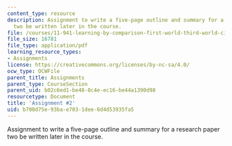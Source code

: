 ```yaml
---
content_type: resource
description: Assignment to write a five-page outline and summary for a research paper
  two be written later in the course.
file: /courses/11-941-learning-by-comparison-first-world-third-world-cities-fall-2008/b700d75e93bae7031dee6d4d53935fa5_MIT11_941f08_assn02.pdf
file_size: 16781
file_type: application/pdf
learning_resource_types:
- Assignments
license: https://creativecommons.org/licenses/by-nc-sa/4.0/
ocw_type: OCWFile
parent_title: Assignments
parent_type: CourseSection
parent_uid: b02c6ed1-be48-8c4e-ec16-be44a1390d98
resourcetype: Document
title: 'Assignment #2'
uid: b700d75e-93ba-e703-1dee-6d4d53935fa5
---
```

Assignment to write a five-page outline and summary for a research paper two be written later in the course.